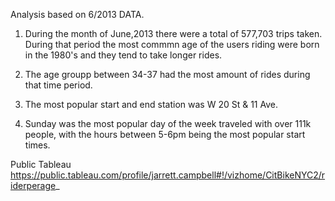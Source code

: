 Analysis based on 6/2013 DATA.

1.  During the month of June,2013 there were a total of 577,703 trips taken.  During that period the most commmn age of the users riding were born in the 1980's and they tend to take longer rides.

2.  The age groupp between 34-37 had the most amount of rides during that time period.

3. The most popular start and end station was W 20 St & 11 Ave.

4. Sunday was the most popular day of the week traveled with over 111k people, with the hours between 5-6pm being the most popular start times.



Public Tableau
https://public.tableau.com/profile/jarrett.campbell#!/vizhome/CitBikeNYC2/riderperage_

